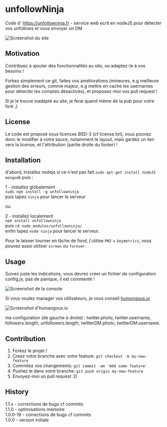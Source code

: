 # unfollowNinja
Code d' https://unfollowninja.fr - service web ecrit en nodeJS pour détecter vos unfollows et vous envoyer un DM

![Screenshot du site](http://i.imgur.com/rRsa7iy.jpg "Screenshot du site")

## Motivation
Contribuez à ajouter des fonctionnalités au site, ou adaptez-le à vos besoins !

Forkez simplement ce git, faites vos améliorations (mineures, e.g meilleure gestion des erreurs, comme majeur, e.g mettre en cache les usernames pour détecter les comptes désactivés), et proposez-moi vos pull request !

Si je le trouve inadapté au site, je ferai quand même de la pub pour votre fork ;)

## License
Le code est proposé sous licences BSD-3 (cf license.txt), vous pouvez donc le modifier à votre sauce, notamment le layout, mais gardez un lien vers la license, et l'attribution (partie droite du footer) !
## Installation
d'abord, installez nodejs si ce n'est pas fait `sudo apt-get install nodeJS mongodb` puis :

1 - installez globalement  
`sudo npm install -g unfollowninja`  
puis tapez `ninja` pour lancer le serveur

ou

2 - installez localement  
`npm install unfollowninja`  
puis `cd node_modules/unfollowninja/`  
enfin tapez `node ninja` pour lancer le serveur.

Pour le laisser tourner en tâche de fond, j'utilise `PM2` + `keymetrics`, vous pouvez aussi utiliser `screen` ou `forever`.

## Usage

Suivez juste les indications, vous devrez créer un fichier de configuration config.js, pas de panique, il est commenté !

![Screenshot de la console](http://i.imgur.com/McDmGx4.png "Screenshot de la console")

Si vous voulez manager vos utilisateurs, je vous conseil [humongous.io](https://humongous.io)

![Screenshot d'humangous.io](http://i.imgur.com/to4AAw5.png "Screenshot d'humangous.io")

ma configuration (de gauche à droite) : twitter.photo, twitter.username, followers.length, unfollowers.length, twitterDM.photo, twitterDM.username.
## Contribution
1. Forkez le projet !
2. Creez votre branche avec votre feature: `git checkout -b my-new-feature`
3. Commitez vos changements: `git commit -am 'Add some feature'`
4. Pushez le dans votre branche: `git push origin my-new-feature`
5. Envoyez-moi un pull request :D

## History
1.1.x - corrections de bugs cf commits  
1.1.0 - optimisations mémoire  
1.0.0-19 - corrections de bugs cf commits  
1.0.0 - version initiale